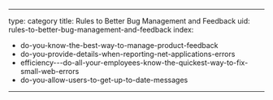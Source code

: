 
---
type: category
title: Rules to Better Bug Management and Feedback
uid: rules-to-better-bug-management-and-feedback
index:
 - do-you-know-the-best-way-to-manage-product-feedback
 - do-you-provide-details-when-reporting-net-applications-errors
 - efficiency---do-all-your-employees-know-the-quickest-way-to-fix-small-web-errors
 - do-you-allow-users-to-get-up-to-date-messages
---



